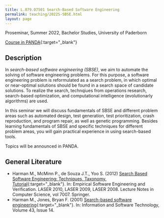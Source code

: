 ```yaml
---
title: L.079.07501 Search-Based Software Engineering
permalink: teaching/2022S-SBSE.html
layout: page
---
```


Proseminar, Summer 2022, Bachelor Studies, University of Paderborn

[Course in PANDA](https://panda.uni-paderborn.de/course/view.php?id=33922){:target="_blank"}

## Description
In _search-based software engineering (SBSE)_, we aim to automate the solving of software engineering problems. For this purpose, a software engineering problem is reformulated as a search problem, in which optimal or near-optimal solutions should be found in a search space of candidate solutions. To realize the search, technqiues from operations research, search-based optimization, and computational intelligence (evolutionarly algorithms) are used.

In this seminar we will discuss fundamentals of SBSE and different problem areas such as automated design, test generation, test prioritization, crash reproduction, and program repair, as well as genetic programming.
Besides learning fundamentals of SBSE and specific techniques for different problem areas, you will gain practical experience in using search-based tools.

Topics will be announced in PANDA.


## General Literature
* Harman M., McMinn P., de Souza J.T., Yoo S. (2012) [Search Based Software Engineering: Techniques, Taxonomy, Tutorial](https://doi.org/10.1007/978-3-642-25231-0_1){:target="_blank"}. In: Empirical Software Engineering and Verification. LASER 2010, LASER 2009, LASER 2008. Lecture Notes in Computer Science, vol 7007. Springer.
* Harman M., Jones, Bryan F. (2001) [Search-based software engineering](https://doi.org/10.1016/S0950-5849(01)00189-6){:target="_blank"}. In: Information and Software Technology, Volume 43, Issue 14.
